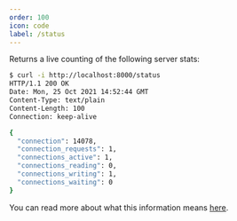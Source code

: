 ```yaml
---
order: 100
icon: code
label: /status
---
```

Returns a live counting of the following server stats:

```bash
$ curl -i http://localhost:8000/status
HTTP/1.1 200 OK
Date: Mon, 25 Oct 2021 14:52:44 GMT
Content-Type: text/plain
Content-Length: 100
Connection: keep-alive

{
  "connection": 14078,
  "connection_requests": 1,
  "connections_active": 1,
  "connections_reading": 0,
  "connections_writing": 1,
  "connections_waiting": 0
}
```

You can read more about what this information means [here](http://nginx.org/en/docs/http/ngx_http_stub_status_module.html#stub_status).